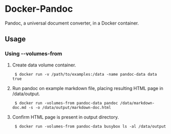 Docker-Pandoc
=============
Pandoc, a universal document converter, in a Docker container.


Usage
-----

### Using --volumes-from

1. Create data volume container.

        $ docker run -v /path/to/examples:/data -name pandoc-data data true

2. Run pandoc on example markdown file, placing resulting HTML page in /data/output.

        $ docker run -volumes-from pandoc-data pandoc /data/markdown-doc.md -s -o /data/output/markdown-doc.html

3. Confirm HTML page is present in output directory.

        $ docker run -volumes-from pandoc-data busybox ls -al /data/output
